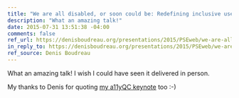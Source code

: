 ```yaml
---
title: "We are all disabled, or soon could be: Redefining inclusive user experience on the web [PDF]"
description: "What an amazing talk!"
date: 2015-07-31 13:51:38 -04:00
comments: false
ref_url: https://denisboudreau.org/presentations/2015/PSEweb/we-are-all-disabled-or-soon-could-be/we-are-all-disabled-or-soon-might-be-pseweb2015-dboudreau-final.pdf
in_reply_to: https://denisboudreau.org/presentations/2015/PSEweb/we-are-all-disabled-or-soon-could-be/we-are-all-disabled-or-soon-might-be-pseweb2015-dboudreau-final.pdf
ref_source: Denis Boudreau
---
```


What an amazing talk! I wish I could have seen it delivered in person.

My thanks to Denis for quoting [my a11yQC keynote](/notebook/the-web-is-for-everyone/) too :-)